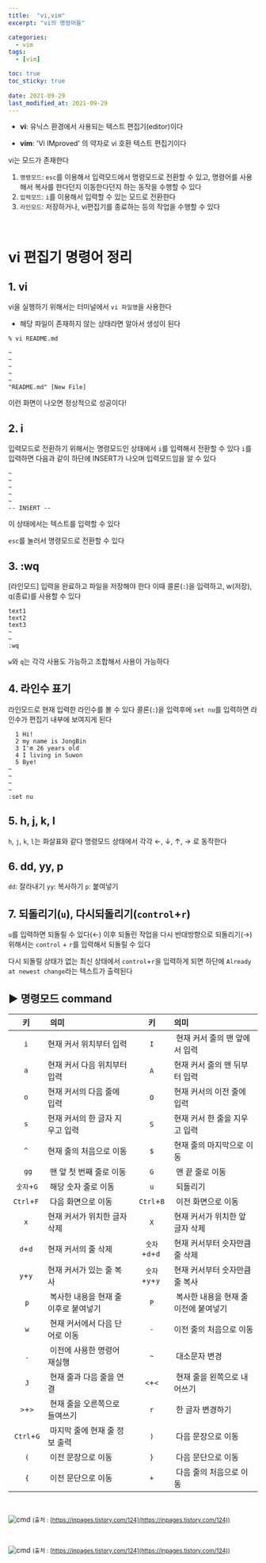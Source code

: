 ```yaml
---
title:  "vi,vim"
excerpt: "vi의 명령어들"

categories:
  - vim
tags:
  - [vim]

toc: true
toc_sticky: true
 
date: 2021-09-29
last_modified_at: 2021-09-29
---
```


- **vi**: 유닉스 환경에서 사용되는 텍스트 편집기(editor)이다

- **vim**:  'Vi IMproved' 의 약자로  vi 호환 텍스트 편집기이다

vi는 모드가 존재한다

1. `명령모드`: `esc`를 이용해서 입력모드에서 명령모드로 전환할 수 있고, 명령어를 사용해서 복사를 한다던지 이동한다던지 하는 동작을 수행할 수 있다
2. `입력모드`: `i`를 이용해서 입력할 수 있는 모드로 전환한다
3. `라인모드`: 저장하거나, vi편집기를 종료하는 등의 작업을 수행할 수 있다

<br>

# vi 편집기 명령어 정리

## 1. vi
vi을 실행하기 위해서는 터미널에서 `vi 파일명`을 사용한다
- 해당 파일이 존재하지 않는 상태라면 알아서 생성이 된다

```
% vi README.md
```

```
~
~
~
~
~
"README.md" [New File]
```
이런 화면이 나오면 정상적으로 성공이다!

## 2. i
입력모드로 전환하기 위해서는 명령모드인 상태에서 `i`를 입력해서 전환할 수 있다 `i`를 입력하면 다음과 같이 하단에 INSERT가 나오며 입력모드임을 알 수 있다
```
~
~
~
~
~
-- INSERT --
``` 
이 상태에서는 텍스트를 입력할 수 있다

`esc`를 눌러서 명령모드로 전환할 수 있다

## 3. :wq
[라인모드] 입력을 완료하고 파일을 저장해야 한다 이때 콜론(`:`)을 입력하고, w(저장), q(종료)를 사용할 수 있다

```
text1
text2
text3
~
~
:wq
```

`w`와 `q`는 각각 사용도 가능하고 조합해서 사용이 가능하다

## 4. 라인수 표기
라인모드로 현재 입력한 라인수를 볼 수 있다 콜론(`:`)을 입력후에 `set nu`를 입력하면 라인수가 편집기 내부에 보여지게 된다

```
  1 Hi!
  2 my name is JongBin
  3 I'm 26 years old
  4 I living in Suwon
  5 Bye!
~
~
~
~
:set nu
```

## 5. h, j, k, l
`h`, `j`, `k`, `l`는 화살표와 같다 명령모드 상태에서 각각 ←, ↓, ↑, → 로 동작한다

## 6. dd, yy, p
`dd`: 잘라내기
`yy`: 복사하기
`p`: 붙여넣기

## 7. 되돌리기(`u`), 다시되돌리기(`control`+`r`)
`u`를 입력하면 되돌릴 수 있다(←) 이후 되돌린 작업을 다시 반대방향으로 되돌리기(→) 위해서는 `control` + `r`를 입력해서 되돌릴 수 있다

다시 되돌릴 상태가 없는 최신 상태에서 `control`+`r`을 입력하게 되면 하단에 `Already at newest change`라는 텍스트가 출력된다

## ▶️ 명령모드 command 

| 키 | 의미 | 키 | 의미|
|:---:|:---|:---:|:---|
| `i` | 현재 커서 위치부터 입력 | `I` | 현재 커서 줄의 맨 앞에서 입력 |
| `a` | 현재 커서 다음 위치부터 입력  | `A` | 현재 커서 줄의 맨 뒤부터 입력 |
| `o` | 현재 커서의 다음 줄에 입력 | `O` | 현재 커서의 이전 줄에 입력 |
| `s` | 현재 커서의 한 글자 지우고 입력 | `S` | 현재 커서 한 줄을 지우고 입력 |
| `^` | 현재 줄의 처음으로 이동 | `$` | 현재 줄의 마지막으로 이동 |
| ` gg` | 맨 앞 첫 번째 줄로 이동 | `G` | 맨 끝 줄로 이동 |
| `숫자`+`G` | 해당 숫자 줄로 이동| `u` | 되돌리기 |
| `Ctrl`+`F` | 다음 화면으로 이동 | `Ctrl`+`B` | 이전 화면으로 이동 |
| `x` | 현재 커서가 위치한 글자 삭제 | `X` | 현재 커서가 위치한 앞 글자 삭제 |
| `d`+`d` | 현재 커서의 줄 삭제 | `숫자`+`d`+`d` | 현재 커서부터 숫자만큼 줄 삭제 |
| `y`+`y` | 현재 커서가 있는 줄 복사 | `숫자`+`y`+`y` | 현재 커서부터 숫자만큼 줄 복사|
| `p` | 복사한 내용을 현재 줄 이후로 붙여넣기| `P` | 복사한 내용을 현재 줄 이전에 붙여넣기|
| `w` | 현재 커서에서 다음 단어로 이동 | `-` | 이전 줄의 처음으로 이동 |
| `.` | 이전에 사용한 명령어 재실행 | `~` | 대소문자 변경 |
| `J` | 현재 줄과 다음 줄을 연결 | `<`+`<` | 현재 줄을 왼쪽으로 내어쓰기 |
| `>`+`>` | 현재 줄을 오른쪽으로 들여쓰기 | `r` | 한 글자 변경하기 |
| `Ctrl`+`G` | 마지막 줄에 현재 줄 정보 출력 | `)` | 다음 문장으로 이동 |
| `(` | 이전 문장으로 이동 | `}` | 다음 문단으로 이동 |
| `{` | 이전 문단으로 이동 | `+` | 다음 줄의 처음으로 이동 |

<br>

![cmd](https://img1.daumcdn.net/thumb/R1280x0/?scode=mtistory2&fname=https%3A%2F%2Fblog.kakaocdn.net%2Fdn%2Fbfsl4x%2Fbtqt3IK05cz%2FUC9v6Yr10seWElzqmuCN8K%2Fimg.jpg)
<small>(출처 : [https://inpages.tistory.com/124](https://inpages.tistory.com/124))</small>

<br>

![cmd](https://img1.daumcdn.net/thumb/R1280x0/?scode=mtistory2&fname=https%3A%2F%2Fblog.kakaocdn.net%2Fdn%2FswMsf%2Fbtqt4yuFGOZ%2F0bwaclSJ1quAvboAk7D2hK%2Fimg.jpg)
<small>(출처 : [https://inpages.tistory.com/124](https://inpages.tistory.com/124))</small>

<br>